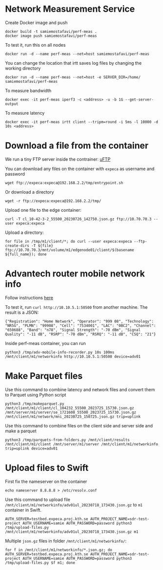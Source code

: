 # Network Measurement Service

Create Docker image and push
```
docker build -t samiemostafavi/perf-meas .
docker image push samiemostafavi/perf-meas
```

To test it, run this on all nodes
```
docker run -d --name perf-meas --net=host samiemostafavi/perf-meas
```

You can change the location that irtt saves log files by changing the working directory
```
docker run -d --name perf-meas --net=host -e SERVER_DIR=/home/ samiemostafavi/perf-meas
```

To measure bandwidth
```
docker exec -it perf-meas iperf3 -c <address> -u -b 1G --get-server-output
```

To measure latency
```
docker exec -it perf-meas irtt client --tripm=round -i 5ms -l 10000 -d 10s <address>
```

# Download a file from the container

We run a tiny FTP server inside the contrainer: [uFTP](https://www.uftpserver.com/wiki/uftp-server-installation)

You can download any files on the container with `expeca` as username and password
```
wget ftp://expeca:expeca@192.168.2.2/tmp/entrypoint.sh
```

Or download a directory
```
wget -r ftp://expeca:expeca@192.168.2.2/tmp/
```

Upload one file to the edge container:
```
curl -T cl_10-42-3-2_55500_20230726_142750.json.gz ftp://10.70.70.3 --user expeca:expeca
```

Upload a directory:
```
for file in /tmp/m1/client/*; do curl --user expeca:expeca --ftp-create-dirs -T ${file} ftp://10.70.70.3/mnt/volume/m1/edgenode01/client/$(basename ${full_name}); done
```

# Advantech router mobile network info

Follow instructions [here](https://github.com/samiemostafavi/advmobileinfo)

To test it, run `curl http://10.10.5.1:50500` from another machine. The result is a JSON:
```
{"Registration": "Home Network", "Operator": "999 08", "Technology": "NR5G", "PLMN": "99908", "Cell": "7534001", "LAC": "0BC2", "Channel": "650688", "Band": "n78", "Signal Strength": "-70 dBm", "Signal Quality": "-11 dB", "RSRP": "-70 dBm", "RSRQ": "-11 dB", "CSQ": "21"}
```

Inside perf-meas container, you can run
```
python3 /tmp/adv-mobile-info-recorder.py 10s 100ms /mnt/client/m1/networkinfo http://10.10.5.1:50500 device=adv01
```

# Make Parquet files

Use this command to combine latency and network files and convert them to Parquet using Python script
```
python3 /tmp/makeparquet.py /mnt/client/m1/client/cl_104232_55500_2023725_15730.json.gz /mnt/server/m1/server/se_1721608_55500_2023725_15730.json.gz /mnt/client/m1/network/mni_20230725_150725.json.gz trip=uplink
```

Use this command to combine files on the client side and server side and make a parquet
```
python3 /tmp/parquets-from-folders.py /mnt/client/results /mnt/client/m1/client /mnt/server/m1/server /mnt/client/m1/networkinfo trip=uplink device=adv01
```

# Upload files to Swift

First fix the nameserver on the container
```
echo nameserver 8.8.8.8 > /etc/resolv.conf
```

Use this command to upload file `/mnt/client/m1/networkinfo/adv01ul_20230718_173430.json.gz` to `m1` container in Swift.
```
AUTH_SERVER=testbed.expeca.proj.kth.se AUTH_PROJECT_NAME=sdr-test-project AUTH_USERNAME=samie AUTH_PASSWORD=password python3 /tmp/upload-files.py /mnt/client/m1/networkinfo/adv01ul_20230718_173430.json.gz m1
```

Multiple `json.gz` files in folder `/mnt/client/m1/networkinfo/`:
```
for f in /mnt/client/m1/networkinfo/*.json.gz; do AUTH_SERVER=testbed.expeca.proj.kth.se AUTH_PROJECT_NAME=sdr-test-project AUTH_USERNAME=samie AUTH_PASSWORD=password python3 /tmp/upload-files.py $f m1; done
```
